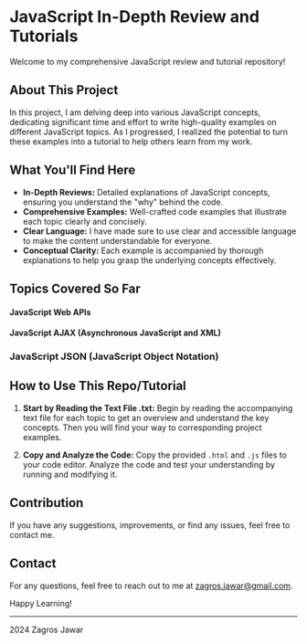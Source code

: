 # JavaScript In-Depth Review and Tutorials

Welcome to my comprehensive JavaScript review and tutorial repository!

## About This Project

In this project, I am delving deep into various JavaScript concepts, dedicating significant time and effort to write high-quality examples on different JavaScript topics. As I progressed, I realized the potential to turn these examples into a tutorial to help others learn from my work.

## What You'll Find Here

- **In-Depth Reviews:** Detailed explanations of JavaScript concepts, ensuring you understand the "why" behind the code.
- **Comprehensive Examples:** Well-crafted code examples that illustrate each topic clearly and concisely.
- **Clear Language:** I have made sure to use clear and accessible language to make the content understandable for everyone.
- **Conceptual Clarity:** Each example is accompanied by thorough explanations to help you grasp the underlying concepts effectively.

## Topics Covered So Far

#### JavaScript Web APIs 

#### JavaScript AJAX (Asynchronous JavaScript and XML) 

### JavaScript JSON (JavaScript Object Notation)



## How to Use This Repo/Tutorial

1. **Start by Reading the Text File .txt:**
   Begin by reading the accompanying text file for each topic to get an overview and understand the key concepts.
   Then you will find your way to corresponding project examples.
   
3. **Copy and Analyze the Code:**
   Copy the provided `.html` and `.js` files to your code editor. Analyze the code and test your understanding by running and modifying it.

## Contribution

If you have any suggestions, improvements, or find any issues, feel free to contact me.

## Contact

For any questions, feel free to reach out to me at [zagros.jawar@gmail.com](mailto:zagros.jawar@gmail.com).

Happy Learning!

---

2024 Zagros Jawar
